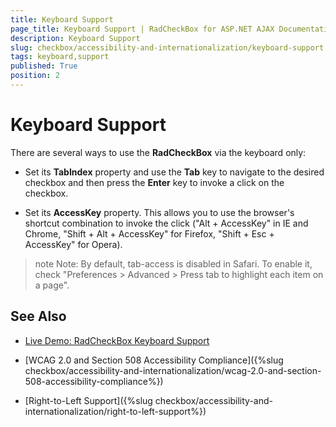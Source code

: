 ```yaml
---
title: Keyboard Support
page_title: Keyboard Support | RadCheckBox for ASP.NET AJAX Documentation
description: Keyboard Support
slug: checkbox/accessibility-and-internationalization/keyboard-support
tags: keyboard,support
published: True
position: 2
---
```


# Keyboard Support

There are several ways to use the **RadCheckBox** via the keyboard only:

* Set its **TabIndex** property and use the **Tab** key to navigate to the desired checkbox and then press the **Enter** key to invoke a click on the checkbox.

* Set its **AccessKey** property. This allows you to use the browser's shortcut combination to invoke the click ("Alt + AccessKey" in IE and Chrome, "Shift + Alt + AccessKey" for Firefox, "Shift + Esc + AccessKey" for Opera).

>note Note: By default, tab-access is disabled in Safari. To enable it, check "Preferences > Advanced > Press tab to highlight each item on a page".

## See Also

 * [Live Demo: RadCheckBox Keyboard Support](http://demos.telerik.com/aspnet-ajax/checkbox/examples/keyboard-support/defaultcs.aspx)

 * [WCAG 2.0 and Section 508 Accessibility Compliance]({%slug checkbox/accessibility-and-internationalization/wcag-2.0-and-section-508-accessibility-compliance%})

 * [Right-to-Left Support]({%slug checkbox/accessibility-and-internationalization/right-to-left-support%})
